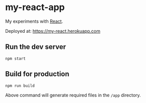 # my-react-app

My experiments with [React](https://facebook.github.io/react/).

Deployed at: https://my-react.herokuapp.com


## Run the dev server
```
npm start
```

## Build for production
```
npm run build
```
Above command will generate required files in the `/app` directory.
